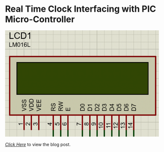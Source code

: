 # Real Time Clock Interfacing with PIC Micro-Controller

![alt text](SIM/DS1307_PIC.gif "Working Simulation")

[*Click Here*](https://embeddedlaboratory.blogspot.com/2020/02/real-time-clock-ds1307-interfacing-with.html) to view the blog post.
